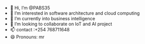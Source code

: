 - 👋 Hi, I’m @PABS35
- 👀 I’m interested in software architecture and cloud computing 
- 🌱 I’m currently into business intelligence 
- 💞️ I’m looking to collaborate on IoT and AI project 
- 📫 contact :+254 768711648 
- 😄 Pronouns: mr


<!---
PABS35/PABS35 is a ✨ special ✨ repository because its `README.md` (this file) appears on your GitHub profile.
You can click the Preview link to take a look at your changes.
--->
